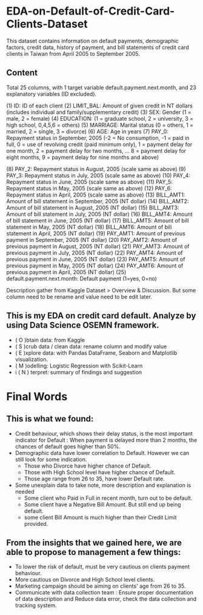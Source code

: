 # EDA-on-Default-of-Credit-Card-Clients-Dataset

This dataset contains information on default payments, demographic factors, credit data, history of payment, and bill statements of credit card clients in Taiwan from April 2005 to September 2005.

## Content
Total 25 columns, with 1 target variable default.payment.next.month, and 23 explanatory variables (ID excluded).

(1) ID: ID of each client
(2) LIMIT_BAL: Amount of given credit in NT dollars (includes individual and family/supplementary credit)
(3) SEX: Gender (1 = male, 2 = female)
(4) EDUCATION: (1 = graduate school, 2 = university, 3 = high school, 0,4,5,6 = others)
(5) MARRIAGE: Marital status (0 = others, 1 = married, 2 = single, 3 = divorce)
(6) AGE: Age in years
(7) PAY_0: Repayment status in September, 2005
(-2 = No consumption, -1 = paid in full, 0 = use of revolving credit (paid minimum only), 1 = payment delay for one month, 2 = payment delay for two months, ... 8 = payment delay for eight months, 9 = payment delay for nine months and above)

(8) PAY_2: Repayment status in August, 2005 (scale same as above)
(9) PAY_3: Repayment status in July, 2005 (scale same as above)
(10) PAY_4: Repayment status in June, 2005 (scale same as above)
(11) PAY_5: Repayment status in May, 2005 (scale same as above)
(12) PAY_6: Repayment status in April, 2005 (scale same as above)
(13) BILL_AMT1: Amount of bill statement in September, 2005 (NT dollar)
(14) BILL_AMT2: Amount of bill statement in August, 2005 (NT dollar)
(15) BILL_AMT3: Amount of bill statement in July, 2005 (NT dollar)
(16) BILL_AMT4: Amount of bill statement in June, 2005 (NT dollar)
(17) BILL_AMT5: Amount of bill statement in May, 2005 (NT dollar)
(18) BILL_AMT6: Amount of bill statement in April, 2005 (NT dollar)
(19) PAY_AMT1: Amount of previous payment in September, 2005 (NT dollar)
(20) PAY_AMT2: Amount of previous payment in August, 2005 (NT dollar)
(21) PAY_AMT3: Amount of previous payment in July, 2005 (NT dollar)
(22) PAY_AMT4: Amount of previous payment in June, 2005 (NT dollar)
(23) PAY_AMT5: Amount of previous payment in May, 2005 (NT dollar)
(24) PAY_AMT6: Amount of previous payment in April, 2005 (NT dollar)
(25) default.payment.next.month: Default payment (1=yes, 0=no)

Description gather from Kaggle Dataset > Overview & Discussion. But some column need to be rename and value need to be edit later.

## This is my EDA on credit card default. Analyze by using Data Science OSEMN framework.

- ( O )btain data: from Kaggle
- ( S )crub data / clean data: rename column and modify value
- ( E )xplore data: with Pandas DataFrame, Seaborn and Matplotlib visualization.
- ( M )odelling: Logistic Regression with Scikit-Learn
- i ( N ) terpret: summary of findings and suggestion

# Final Words
## This is what we found:
- Credit behaviour, which shows their delay status, is the most important indicator for Default : When payment is delayed more than 2 months, the chances of default goes higher than 50%.
- Demographic data have lower correlation to Default. However we can still look for some indication.
  - Those who Divorce have higher chance of Default.
  - Those with High School level have higher chance of Default.
  - Those age range from 26 to 35, have lower Default rate.
- Some unexplain data to take note, more description and explanation is needed
  - Some client who Paid in Full in recent month, turn out to be default.
  - Some client have a Negative Bill Amount. But still end up being default.
  - some client Bill Amount is much higher than their Credit Limit provided.
  
## From the insights that we gained here, we are able to propose to management a few things:
- To lower the risk of default, must be very cautious on clients payment behaviour.
- More cautious on Divorce and High School level clients.
- Marketing campaign should be aiming on clients' age from 26 to 35.
- Communicate with data collection team : Ensure proper documentation of data description and Reduce data error, check the data collection and tracking system.


